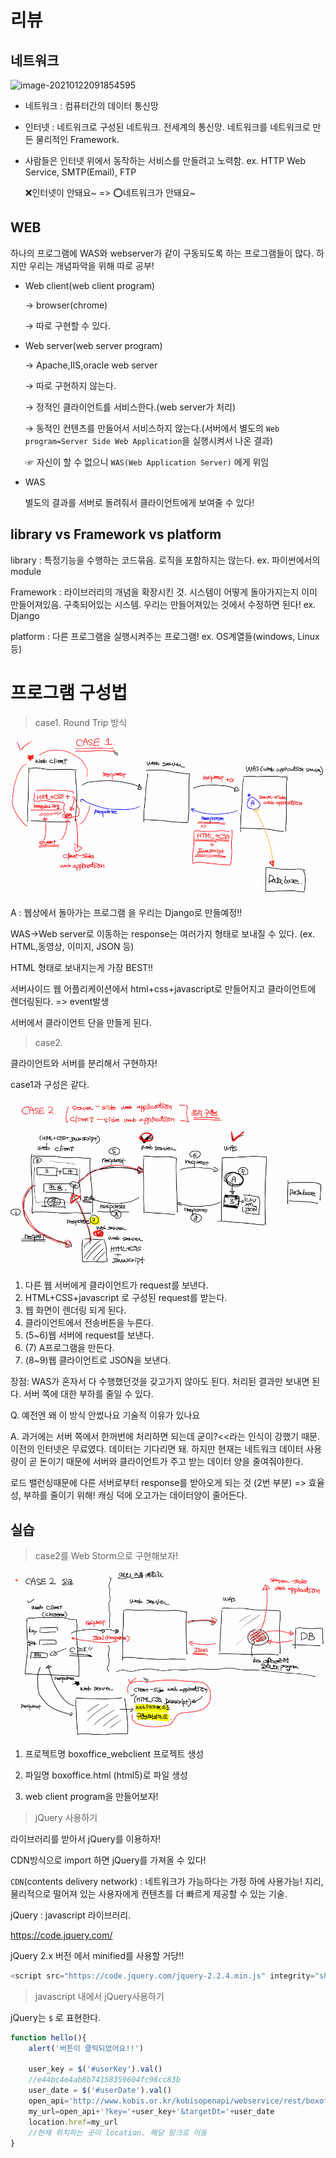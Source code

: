 # 리뷰
## 네트워크



![image-20210122091854595](C:%5CUsers%5C32153256%5CAppData%5CRoaming%5CTypora%5Ctypora-user-images%5Cimage-20210122091854595.png)

- 네트워크 : 컴퓨터간의 데이터 통신망

- 인터넷 : 네트워크로 구성된 네트워크. 전세계의 통신망. 네트워크를 네트워크로 만든 물리적인 Framework.

- 사람들은 인터넷 위에서 동작하는 서비스를 만들려고 노력함. ex. HTTP Web Service, SMTP(Email), FTP

  ❌인터넷이 안돼요~ => ⭕네트워크가 안돼요~



## WEB

하나의 프로그램에 WAS와 webserver가 같이 구동되도록 하는 프로그램들이 많다. 하지만 우리는 개념파악을 위해 따로 공부!

- Web client(web client program) 

  → browser(chrome)

  → 따로 구현할 수 있다.

- Web server(web server program) 

  → Apache,IIS,oracle web server

  → 따로 구현하지 않는다. 

  → 정적인 클라이언트를 서비스한다.(web server가 처리)

  → 동적인 컨텐츠를 만들어서 서비스하지 않는다.(서버에서 별도의 `Web program=Server Side Web Application`을 실행시켜서 나온 결과)

  ☞ 자신이 할 수 없으니 `WAS(Web Application Server)` 에게 위임

- WAS

  별도의 결과를 서버로 돌려줘서 클라이언트에게 보여줄 수 있다!



## library vs Framework vs platform

library : 특정기능을 수행하는 코드묶음. 로직을 포함하지는 않는다. ex. 파이썬에서의 module

Framework : 라이브러리의 개념을 확장시킨 것. 시스템이 어떻게 돌아가지는지 이미 만들어져있음. 구축되어있는 시스템. 우리는 만들어져있는 것에서 수정하면 된다! ex. Django 

platform : 다른 프로그램을 실행시켜주는 프로그램! ex. OS계열들(windows, Linux 등)



# 프로그램 구성법

> case1. Round Trip 방식

![image-20210122101309873](md-images/image-20210122101309873.png)

A : 웹상에서 돌아가는 프로그램 을 우리는 Django로 만들예정!!

WAS→Web server로 이동하는 response는 여러가지 형태로 보내질 수 있다. (ex. HTML,동영상, 이미지, JSON 등)

HTML 형태로 보내지는게 가장 BEST!!

서버사이드 웹 어플리케이션에서 html+css+javascript로 만들어지고 클라이언트에 렌더링된다. => event발생

서버에서 클라이언트 단을 만들게 된다.



> case2. 

클라이언트와 서버를 분리해서 구현하자!

case1과 구성은 같다.

![image-20210122103444648](md-images/image-20210122103444648.png)

1. 다른 웹 서버에게 클라이언트가 request를 보낸다.
2. HTML+CSS+javascript 로 구성된 request를 받는다.
3. 웹 화면이 렌더링 되게 된다.
4. 클라이언트에서 전송버튼을 누른다.
5. (5~6)웹 서버에 request를 보낸다.
6. (7) A프로그램을 만든다.
7. (8~9)웹 클라이언트로 JSON을 보낸다.



장점: WAS가 혼자서 다 수행했던것을 갖고가지 않아도 된다. 처리된 결과만 보내면 된다. 서버 쪽에 대한 부하를 줄일 수 있다. 

Q. 예전엔 왜 이 방식 안썼나요  기술적 이유가 있나요

A. 과거에는 서버 쪽에서 한꺼번에 처리하면 되는데 굳이?<<라는 인식이 강했기 때문. 이전의 인터넷은 무료였다. 데이터는 기다리면 돼. 하지만 현재는 네트워크 데이터 사용량이 곧 돈이기 때문에 서버와 클라이언트가 주고 받는 데이터 양을 줄여줘야한다.



로드 밸런싱때문에 다른 서버로부터 response를 받아오게 되는 것 (2번 부분) => 효율성, 부하를 줄이기 위해! 캐싱 덕에 오고가는 데이터양이 줄어든다.



## 실습

> case2를 Web Storm으로 구현해보자!

![image-20210122132617849](md-images/image-20210122132617849.png)

1. 프로젝트명 boxoffice_webclient 프로젝트 생성

2. 파일명 boxoffice.html (html5)로 파일 생성
3. web client program을 만들어보자!



> jQuery 사용하기

라이브러리를 받아서 jQuery를 이용하자!

CDN방식으로 import 하면 jQuery를 가져올 수 있다!

`CDN`(contents delivery network) : 네트워크가 가능하다는 가정 하에 사용가능! 지리,물리적으로 떨어져 있는 사용자에게 컨텐츠를 더 빠르게 제공할 수 있는 기술.

jQuery : javascript 라이브러리.

https://code.jquery.com/

jQuery 2.x 버전 에서 minified를 사용할 거당!!

```javascript
<script src="https://code.jquery.com/jquery-2.2.4.min.js" integrity="sha256-BbhdlvQf/xTY9gja0Dq3HiwQF8LaCRTXxZKRutelT44=" crossorigin="anonymous"></script>
```



> javascript 내에서 jQuery사용하기

jQuery는 `$` 로 표현한다.

```javascript
function hello(){
    alert('버튼이 클릭되었어요!!')

    user_key = $('#userKey').val()
    //e44bc4e4ab8b74158359604fc98cc83b
    user_date = $('#userDate').val()
    open_api='http://www.kobis.or.kr/kobisopenapi/webservice/rest/boxoffice/searchDailyBoxOfficeList.json'
    my_url=open_api+'?key='+user_key+'&targetDt='+user_date
    location.href=my_url
    //현재 위치하는 곳이 location. 해당 링크로 이동
}
```

